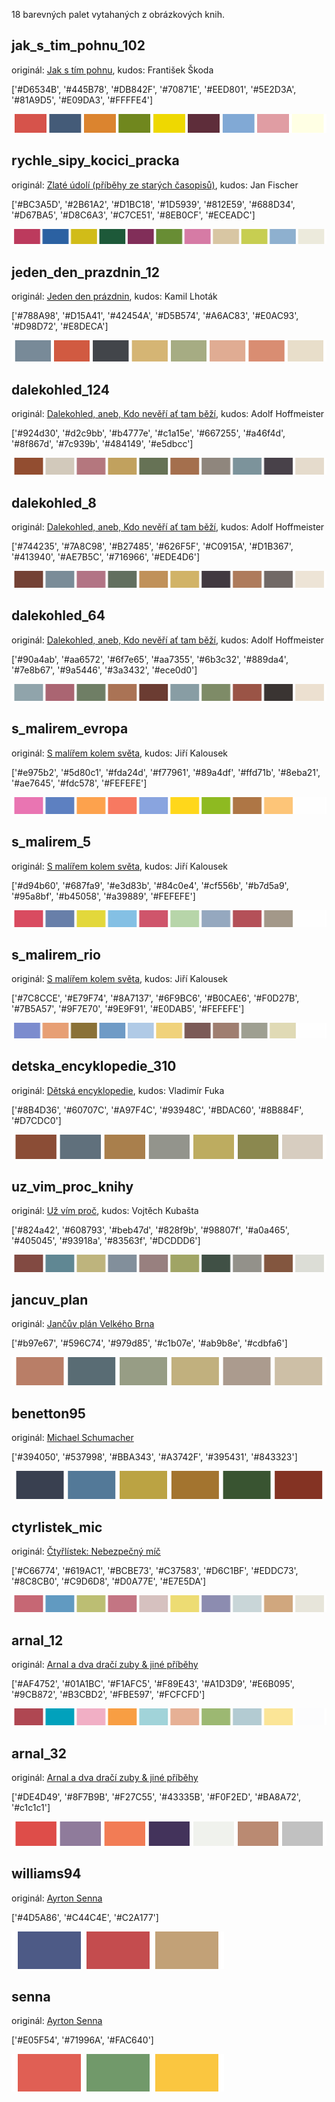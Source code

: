 18 barevných palet vytahaných z obrázkových knih.

## jak_s_tim_pohnu_102

originál: [Jak s tím pohnu](https://www.digitalniknihovna.cz/mzk/view/uuid:e5747fb0-81c3-11e3-a6e0-005056827e52?page=uuid:76393b40-8c63-11e3-bbb0-5ef3fc9bb22f), kudos: František Škoda

['#D6534B', '#445B78', '#DB842F', '#70871E', '#EED801', '#5E2D3A', '#81A9D5', '#E09DA3', '#FFFFE4']

![jak_s_tim_pohnu_102](palety/jak_s_tim_pohnu_102.png)

## rychle_sipy_kocici_pracka

originál: [Zlaté údolí (příběhy ze starých časopisů)](https://www.digitalniknihovna.cz/mzk/view/uuid:9b1279b0-4ddc-11e3-9c86-005056827e51?page=uuid:81872710-8f0a-11e3-83a0-005056825209), kudos: Jan Fischer

['#BC3A5D', '#2B61A2', '#D1BC18', '#1D5939', '#812E59', '#688D34', '#D67BA5', '#D8C6A3', '#C7CE51', '#8EB0CF', '#ECEADC']

![rychle_sipy_kocici_pracka](palety/rychle_sipy_kocici_pracka.png)

## jeden_den_prazdnin_12

originál: [Jeden den prázdnin](https://www.digitalniknihovna.cz/mzk/view/uuid:8bc323c0-5079-11ed-bb57-005056827e52?page=uuid:a897f817-3507-4226-a48e-f244c18f661c), kudos: Kamil Lhoták

['#788A98', '#D15A41', '#42454A', '#D5B574', '#A6AC83', '#E0AC93', '#D98D72', '#E8DECA']

![jeden_den_prazdnin_12](palety/jeden_den_prazdnin_12.png)

## dalekohled_124

originál: [Dalekohled, aneb, Kdo nevěří ať tam běží](https://www.digitalniknihovna.cz/mzk/view/uuid:3fde9240-2df4-11e6-ae84-005056827e51?page=uuid:f8f01460-3d45-11e6-ad5e-5ef3fc9bb22f), kudos: Adolf Hoffmeister

['#924d30', '#d2c9bb', '#b4777e', '#c1a15e', '#667255', '#a46f4d', '#8f867d', '#7c939b', '#484149', '#e5dbcc']

![dalekohled_124](palety/dalekohled_124.png)

## dalekohled_8

originál: [Dalekohled, aneb, Kdo nevěří ať tam běží](https://www.digitalniknihovna.cz/mzk/view/uuid:3fde9240-2df4-11e6-ae84-005056827e51?page=uuid:e9853dc0-3d45-11e6-ad5e-5ef3fc9bb22f), kudos: Adolf Hoffmeister

['#744235', '#7A8C98', '#B27485', '#626F5F', '#C0915A', '#D1B367', '#413940', '#AE7B5C', '#716966', '#EDE4D6']

![dalekohled_8](palety/dalekohled_8.png)

## dalekohled_64

originál: [Dalekohled, aneb, Kdo nevěří ať tam běží](https://www.digitalniknihovna.cz/mzk/view/uuid:3fde9240-2df4-11e6-ae84-005056827e51?page=uuid:f03260d0-3d45-11e6-ad5e-5ef3fc9bb22f), kudos: Adolf Hoffmeister

['#90a4ab', '#aa6572', '#6f7e65', '#aa7355', '#6b3c32', '#889da4', '#7e8b67', '#9a5446', '#3a3432', '#ece0d0']

![dalekohled_64](palety/dalekohled_64.png)

## s_malirem_evropa

originál: [S malířem kolem světa](https://www.digitalniknihovna.cz/mzk/view/uuid:e175ddc0-a1ca-11e2-9a9f-005056827e51?page=uuid:b4cd3840-a7ba-11e2-8c63-5ef3fc9ae867), kudos: Jiří Kalousek

['#e975b2', '#5d80c1', '#fda24d', '#f77961', '#89a4df', '#ffd71b', '#8eba21', '#ae7645', '#fdc578', '#FEFEFE']

![s_malirem_evropa](palety/s_malirem_evropa.png)

## s_malirem_5

originál: [S malířem kolem světa](https://www.digitalniknihovna.cz/mzk/view/uuid:e175ddc0-a1ca-11e2-9a9f-005056827e51?page=uuid:b3b90920-a7ba-11e2-8c63-5ef3fc9ae867), kudos: Jiří Kalousek

['#d94b60', '#687fa9', '#e3d83b', '#84c0e4', '#cf556b', '#b7d5a9', '#95a8bf', '#b45058', '#a39889', '#FEFEFE']

![s_malirem_5](palety/s_malirem_5.png)

## s_malirem_rio

originál: [S malířem kolem světa](https://www.digitalniknihovna.cz/mzk/view/uuid:e175ddc0-a1ca-11e2-9a9f-005056827e51?page=uuid:d5b300d0-a7ba-11e2-8c63-5ef3fc9ae867&fulltext=rio), kudos: Jiří Kalousek

['#7C8CCE', '#E79F74', '#8A7137', '#6F9BC6', '#B0CAE6', '#F0D27B', '#7B5A57', '#9F7E70', '#9E9F91', '#E0DAB5', '#FEFEFE']

![s_malirem_rio](palety/s_malirem_rio.png)

## detska_encyklopedie_310

originál: [Dětská encyklopedie](https://www.digitalniknihovna.cz/mzk/view/uuid:82ba69f0-3b8a-11e7-8e0f-005056827e52?page=uuid:bc5b5ed0-5cff-11e7-b92d-005056827e51), kudos: Vladimír Fuka

['#8B4D36', '#60707C', '#A97F4C', '#93948C', '#BDAC60', '#8B884F', '#D7CDC0']

![detska_encyklopedie_310](palety/detska_encyklopedie_310.png)

## uz_vim_proc_knihy

originál: [Už vím proč](https://www.digitalniknihovna.cz/mzk/view/uuid:c1777710-793f-11e4-8ce5-005056827e52?page=uuid:0be61030-b3ca-11e4-92dd-001018b5eb5c), kudos: Vojtěch Kubašta

['#824a42', '#608793', '#beb47d', '#828f9b', '#98807f', '#a0a465', '#405045', '#93918a', '#83563f', '#DCDDD6']

![uz_vim_proc_knihy](palety/uz_vim_proc_knihy.png)

## jancuv_plan

originál: [Jančův plán Velkého Brna](https://www.digitalniknihovna.cz/mzk/view/uuid:ba4934d1-0a1e-4a01-a89d-c948477ca833?page=uuid:d22baf06-7fb6-4488-bc6f-995b644fd085)

['#b97e67', '#596C74', '#979d85', '#c1b07e', '#ab9b8e', '#cdbfa6']

![jancuv_plan](palety/jancuv_plan.png)

## benetton95

originál: [Michael Schumacher](https://www.digitalniknihovna.cz/mzk/view/uuid:ea9bfd70-122c-11e4-8e0d-005056827e51?page=uuid:ea0f96b0-21a8-11e4-90aa-005056825209)

['#394050', '#537998', '#BBA343', '#A3742F', '#395431', '#843323']

![benetton95](palety/benetton95.png)

## ctyrlistek_mic

originál: [Čtyřlístek: Nebezpečný míč](https://www.digitalniknihovna.cz/mzk/view/uuid:d7cde440-b743-11ed-9a20-5ef3fc9bb22f?page=uuid:773ae6a0-0dfc-4619-86e0-d7260e070955)

['#C66774', '#619AC1', '#BCBE73', '#C37583', '#D6C1BF', '#EDDC73', '#8C8CB0', '#C9D6D8', '#D0A77E', '#E7E5DA']

![ctyrlistek_mic](palety/ctyrlistek_mic.png)

## arnal_12

originál: [Arnal a dva dračí zuby & jiné příběhy](['https://www.digitalniknihovna.cz/mzk/view/uuid:60c17870-1378-11ef-aef8-5ef3fc9bb22f?page=uuid:a24e90a4-c91d-4780-86d3-99d66097ff45'])

['#AF4752', '#01A1BC', '#F1AFC5', '#F89E43', '#A1D3D9', '#E6B095', '#9CB872', '#B3CBD2', '#FBE597', '#FCFCFD']

![arnal_12](palety/arnal_12.png)

## arnal_32

originál: [Arnal a dva dračí zuby & jiné příběhy](https://www.digitalniknihovna.cz/mzk/view/uuid:60c17870-1378-11ef-aef8-5ef3fc9bb22f?page=uuid:611cd9f8-fdb6-44d6-8c13-8f045584b85b)

['#DE4D49', '#8F7B9B', '#F27C55', '#43335B', '#F0F2ED', '#BA8A72', '#c1c1c1']

![arnal_32](palety/arnal_32.png)

## williams94

originál: [Ayrton Senna](https://www.digitalniknihovna.cz/mzk/view/uuid:98d48a10-1737-11ee-8fa0-005056827e52?page=uuid:33f826ae-fb67-41f2-acbf-10c7054418f7)

['#4D5A86', '#C44C4E', '#C2A177']

![williams94](palety/williams94.png)

## senna

originál: [Ayrton Senna](https://www.digitalniknihovna.cz/mzk/view/uuid:98d48a10-1737-11ee-8fa0-005056827e52?page=uuid:1d9c8892-1120-499e-ac25-3e071b076ce5)

['#E05F54', '#71996A', '#FAC640']

![senna](palety/senna.png)